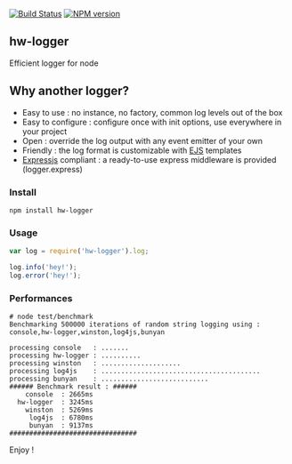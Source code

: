 [![Build Status](https://travis-ci.org/openhoat/hw-logger.png?branch=master)](https://travis-ci.org/openhoat/hw-logger)
[![NPM version](https://badge.fury.io/js/hw-logger.svg)](http://badge.fury.io/js/hw-logger)

## hw-logger

Efficient logger for node

## Why another logger?

- Easy to use : no instance, no factory, common log levels out of the box
- Easy to configure : configure once with init options, use everywhere in your project
- Open : override the log output with any event emitter of your own
- Friendly : the log format is customizable with [EJS](http://www.embeddedjs.com/) templates
- [Expressjs](http://expressjs.com/) compliant : a ready-to-use express middleware is provided (logger.express)

### Install

    npm install hw-logger

### Usage

```javascript
var log = require('hw-logger').log;

log.info('hey!');
log.error('hey!');
```

### Performances


    # node test/benchmark
    Benchmarking 500000 iterations of random string logging using : console,hw-logger,winston,log4js,bunyan

    processing console   : .......
    processing hw-logger : ..........
    processing winston   : ....................
    processing log4js    : ........................................
    processing bunyan    : ...........................
    ###### Benchmark result : ######
        console	 : 2665ms
      hw-logger	 : 3245ms
        winston	 : 5269ms
         log4js	 : 6780ms
         bunyan	 : 9137ms
    ################################

Enjoy !